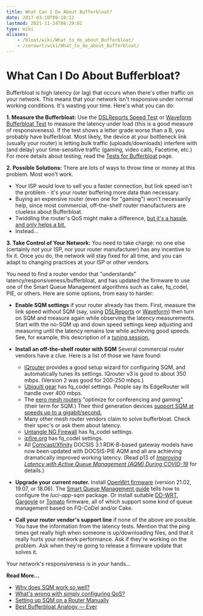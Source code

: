 ```yaml
---
title: What Can I Do About Bufferbloat?
date: 2017-03-10T09:10:12
lastmod: 2021-11-24T08:29:01
type: wiki
aliases:
    - /bloat/wiki/What_to_do_about_Bufferbloat/
    - /cerowrt/wiki/What_to_do_about_Bufferbloat/
---
```

# What Can I Do About Bufferbloat?

Bufferbloat is high latency (or lag) that occurs when there's other
traffic on your network.
This means that your network isn't responsive under normal working conditions.
It's wasting your time.
Here's what you can do:

**1. Measure the Bufferbloat:**
Use the [DSLReports Speed Test](http://dslreports.com/speedtest) or
[Waveform Bufferbloat Test](https://www.waveform.com/tools/bufferbloat)
to measure the latency under load (this is a good measure of responsiveness).
If the test shows a letter grade worse than a B, you probably have bufferbloat.
Most likely, the device at your bottleneck link
(usually your router) is letting bulk traffic (uploads/downloads) interfere with
(and delay) your time-sensitive traffic (gaming, video calls, Facetime, etc.)
For more details about testing,
read the [Tests for Bufferbloat](./Tests_for_Bufferbloat.md) page.

**2. Possible Solutions:** There are lots of ways to throw time or money at this problem.
Most won't work.

* Your ISP would love to sell you a faster connection, but link speed isn't the problem -
it's your router buffering more data than necessary.
* Buying an expensive router (even one for "gaming") won't necessarily help,
since most commercial, off-the-shelf router manufacturers are clueless about Bufferbloat.
* Twiddling the router's QoS might make a difference,
[but it's a hassle, and only helps a bit.](More_about_Bufferbloat#what-s-wrong-with-simply-configuring-qos)
* Instead...

**3. Take Control of Your Network:**
You need to take charge: no one else (certainly not your ISP,
nor your router manufacturer) has any incentive to fix it.
Once you do, the network will stay fixed for all time, 
and you can adapt to changing practices at your ISP or other vendors.

You need to find a router vendor that "understands"
latency/responsiveness/bufferbloat,
and has updated the firmware to use one of the
Smart Queue Management algorithms such as
cake, fq_codel, PIE, or others. 
Here are some options, from easy to harder:

- **Enable SQM settings** if your router already has them.
First, measure the link speed _without_ SQM 
(say, using [DSLReports](http://dslreports.com/speedtest) or
[Waveform](https://www.waveform.com/tools/bufferbloat))
then turn on SQM and measure again while observing the latency measurements. 
Start with the no-SQM up and down speed settings keep adjusting and measuring
until the latency remains low while achieving good speeds.
See, for example, this description of a [tuning session.](Getting_SQM_Running_Right)

- **Install an off-the-shelf router with SQM** Several commercial router vendors have a clue. 
    Here is a list of those we have found:
    * [IQrouter](http://evenroute.com) provides a good setup wizard for
    configuring SQM, and automatically tunes its settings. 
    IQrouter v3 is good to about 350 mbps. (Version 2 was good for 200-250 mbps.)
    * [Ubiquiti gear](https://help.ubnt.com/hc/en-us/articles/220716608-EdgeRouter-Advanced-queue-CLI-examples) has fq_codel settings. 
    People say its EdgeRouter will handle over 400 mbps.
    * The [eero mesh routers](https://support.eero.com/hc/en-us/articles/360000709886-What-is-eero-Labs-)
"optimize for conferencing and gaming" (their term for SQM.)
Their third generation devices
[support SQM at speeds up to a gigabit/second.](https://www.reddit.com/r/eero/comments/qxbkcl/66_is_out/hl9nw1m/)
    * Many other mesh router vendors claim to solve bufferbloat.
    Check their spec's or ask them about latency.
    * [Untangle NG Firewall](https://wiki.untangle.com/index.php/Bufferbloat) has fq_codel settings.
    * [ipfire.org](https://wiki.ipfire.org/configuration/services/qos) has fq_codel settings.
    * All [Comcast/Xfinity](https://comcast.net)
DOCSIS 3.1 RDK-B-based gateway models have now been updated
with DOCSIS-PIE AQM and all are achieving dramatically
improved working latency.
(Read p13 of [_Improving Latency with Active Queue Management (AQM) During COVID-19_](https://arxiv.org/ftp/arxiv/papers/2107/2107.13968.pdf) for details.)

-  **Upgrade your current router.**
Install [OpenWrt firmware](https://OpenWrt.org) (version 21.02, 19.07, or 18.06).
The [Smart Queue Management guide](https://openwrt.org/docs/guide-user/network/traffic-shaping/sqm)
tells how to configure the *luci-app-sqm* package.
Or install suitable [DD-WRT](https://www.dd-wrt.com),
[Gargoyle](https://www.gargoyle-router.com) or
[Tomato](https://freshtomato.org) firmware, all of which support some kind
of queue management based on FQ-CoDel and/or Cake.

-  **Call your router vendor's support line**
if none of the above are possible.
You have the information from the latency tests.
Mention that the ping times get really high when someone is up/downloading
files, and that it really hurts your network performance.
Ask if they're working on the problem.
Ask when they're going to release a firmware update that solves it.

Your network's responsiveness is in _your_ hands...

**Read More...**

* [Why does SQM work so well?](More_about_Bufferbloat#why-does-sqm-work-so-well)
* [What's wrong with simply configuring QoS?](More_about_Bufferbloat#what-s-wrong-with-simply-configuring-qos)
* [Setting up SQM on a Router Manually](More_about_Bufferbloat#setting-up-a-router-manually)
* [Best Bufferbloat Analogy &mdash; Ever](https://randomneuronsfiring.com/best-bufferbloat-analogy-ever/)

